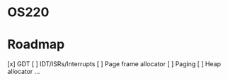 # OS220


# Roadmap
[x] GDT
[ ] IDT/ISRs/Interrupts
[ ] Page frame allocator
[ ] Paging
[ ] Heap allocator
...